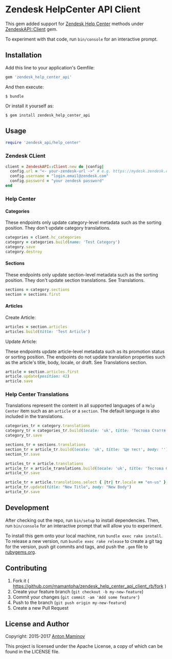 # Zendesk HelpCenter API Client

This gem added support for [Zendesk Help Center](https://developer.zendesk.com/rest_api/docs/help_center/introduction) methods under [ZendeskAPI::Client](https://github.com/zendesk/zendesk_api_client_rb) gem.

To experiment with that code, run `bin/console` for an interactive prompt.


## Installation

Add this line to your application's Gemfile:

```ruby
gem 'zendesk_help_center_api'
```

And then execute:

```
$ bundle
```

Or install it yourself as:

```
$ gem install zendesk_help_center_api
```

## Usage

```ruby
require 'zendesk_api/help_center'
```
### Zendesk CLient

```ruby
client = ZendeskAPI::Client.new do |config|
  config.url = "<- your-zendesk-url ->" # e.g. https://mydesk.zendesk.com/api/v2
  config.username = "login.email@zendesk.com"
  config.password = "your zendesk password"
end
```

### Help Center

#### Categories

These endpoints only update category-level metadata such as the sorting position.
They don't update category translations.

```ruby
categories = client.hc_categories
category = categories.build(name: 'Test Category')
category.save
category.destroy
```

#### Sections

These endpoints only update section-level metadata such as the sorting position.
They don't update section translations.
See Translations.

```ruby
sections = category.sections
section = sections.first
```

#### Articles

Create Article:

```ruby
articles = section.articles
articles.build(title: 'Test Article')
```

Update Article:

These endpoints update article-level metadata such as its promotion status or sorting position.
The endpoints do not update translation properties such as the article's title, body, locale, or draft.
See Translations section.

```ruby
article = section.articles.first
article.update(position: 42)
article.save
```

### Help Center Translations

Translations represent the content in all supported languages of a `Help Center` item such as an `article` or a `section`. The default language is also included in the translations.

```ruby
categories_tr = category.translations
category_tr = categories_tr.build(locale: 'uk', title: 'Тестова Стаття', body: '')
category_tr.save

sections_tr = sections.translations
section_tr = article_tr.build(locale: 'uk', title: 'Це тест', body: '')
section_tr.save

articles_tr = article.translations
article_tr = article_translations.build(locale: 'uk', title: 'Тестова Стаття', body: '')
article_tr.save

article_tr = article.translations.select { |tr| tr.locale == "en-us" }.first
article_tr.update(title: "New Title", body: "New Body")
article_tr.save
```

## Development

After checking out the repo, run `bin/setup` to install dependencies. Then, run `bin/console` for an interactive prompt that will allow you to experiment.

To install this gem onto your local machine, run `bundle exec rake install`. To release a new version, run `bundle exec rake release` to create a git tag for the version, push git commits and tags, and push the `.gem` file to [rubygems.org](https://rubygems.org).

## Contributing

1. Fork it ( https://github.com/mamantoha/zendesk_help_center_api_client_rb/fork )
2. Create your feature branch (`git checkout -b my-new-feature`)
3. Commit your changes (`git commit -am 'Add some feature'`)
4. Push to the branch (`git push origin my-new-feature`)
5. Create a new Pull Request

## License and Author

Copyright: 2015-2017 [Anton Maminov](anton.maminov@gmail.com)

This project is licensed under the Apache License, a copy of which can be found in the LICENSE file.
